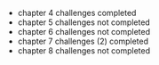 - chapter 4 challenges completed
- chapter 5 challenges not completed
- chapter 6 challenges not completed
- chapter 7 challenges (2) completed
- chapter 8 challenges not completed
